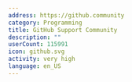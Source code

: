 ```yaml
---
address: https://github.community
category: Programming
title: GitHub Support Community
description: ""
userCount: 115991
icon: github.svg
activity: very high
language: en_US
---
```

